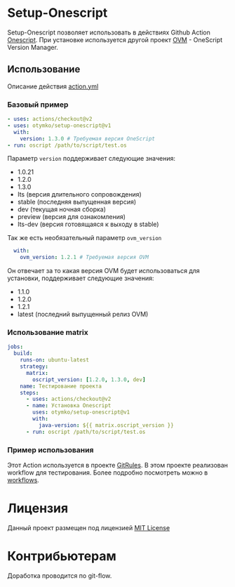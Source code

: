 # Setup-Onescript

Setup-Onescript позволяет использовать в действиях Github Action [Onescript](https://oscript.io/). При установке используется другой проект [OVM](https://github.com/oscript-library/ovm) - OneScript Version Manager.

## Использование

Описание действия [action.yml](action.yml)

### Базовый пример

```yaml
- uses: actions/checkout@v2
- uses: otymko/setup-onescript@v1
  with:
    version: 1.3.0 # Требуемая версия OneScript
- run: oscript /path/to/script/test.os
```

Параметр `version` поддерживает следующие значения:
* 1.0.21
* 1.2.0
* 1.3.0
* lts (версия длительного сопровождения)
* stable (последняя выпущенная версия)
* dev (текущая ночная сборка)
* preview (версия для ознакомления)
* lts-dev (версия готовящаяся к выходу в stable)

Так же есть необязательный параметр `ovm_version`
```yaml
  with:
    ovm_version: 1.2.1 # Требуемая версия OVM
```
Он отвечает за то какая версия OVM будет использоваться для установки, поддерживает следующие значения:
* 1.1.0
* 1.2.0
* 1.2.1
* latest (последний выпущенный релиз OVM)

### Использование matrix

```yaml
jobs:
  build:
    runs-on: ubuntu-latest
    strategy:
      matrix:
        oscript_version: [1.2.0, 1.3.0, dev]
    name: Тестирование проекта
    steps:
      - uses: actions/checkout@v2
      - name: Установка Onescript
        uses: otymko/setup-onescript@v1
        with:
          java-version: ${{ matrix.oscript_version }}
      - run: oscript /path/to/script/test.os

```

### Пример использования

Этот Action используется в проекте [GitRules](https://github.com/otymko/gitrules). В этом проекте реализован workflow для тестирования. 
Более подробно посмотреть можно в [workflows](https://github.com/otymko/gitrules/tree/develop/.github/workflows).

# Лицензия

Данный проект размещен под лицензией [MIT License](LICENSE)

# Контрибьютерам

Доработка проводится по git-flow.



